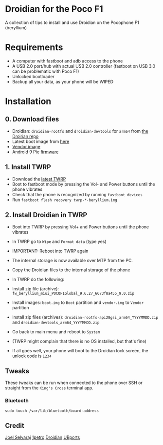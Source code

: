 # Droidian for the Poco F1
A collection of tips to install and use Droidian on the Pocophone F1 (beryllium)

# Requirements
- A computer with fastboot and adb access to the phone
- A USB 2.0 port/hub with actual USB 2.0 controller (fastboot on USB 3.0 can be problematic with Poco F1)
- Unlocked bootloader
- Backup all your data, as your phone will be WIPED

# Installation
## 0. Download files
- Droidian: `droidian-rootfs` and `droidian-devtools` for `arm64` from [the Droirian repo](https://github.com/droidian-images/rootfs-api28gsi-all/releases/tag/droidian%2Fbullseye%2F23)
- Latest boot image from [here](https://github.com/Unofficial-droidian-for-pocof1/linux_android_xiaomi_beryllium/releases)
- [Vendor image](https://github.com/ubports-beryllium/artifacts/releases/download/v3/vendor.img)
- Android 9 Pie [firmware](https://xiaomifirmwareupdater.com/download/?file=fw_beryllium_miui_POCOF1Global_9.6.27_6673f8a455_9.0.zip)

## 1. Install TWRP 
- Download the [latest TWRP](https://dl.twrp.me/beryllium/)
- Boot to fastboot mode by pressing the Vol- and Power buttons until the phone vibrates
- Check that the phone is recognized by running `fastboot devices`
- Run `fastboot flash recovery twrp-*-beryllium.img`

## 2. Install Droidian in TWRP
- Boot into TWRP by pressing Vol+ and Power buttons until the phone vibrates
- In TWRP go to `Wipe` and `Format data` (type yes)
- IMPORTANT: Reboot into TWRP again

- The internal storage is now available over MTP from the PC.
- Copy the Droidian files to the internal storage of the phone
- In TWRP do the following:
- Install zip file (archive): `fw_beryllium_miui_POCOF1Global_9.6.27_6673f8a455_9.0.zip`
- Install images: `boot.img` to `Boot` partition and `vendor.img` to `Vendor` partition
- Install zip files (archives): `droidian-rootfs-api28gsi_arm64_YYYYMMDD.zip` and `droidian-devtools_arm64_YYYYMMDD.zip`
- Go back to main menu and reboot to `System`
- (TWRP might complain that there is no OS installed, but that's fine)
- If all goes well, your phone will boot to the Droidian lock screen, the unlock code is `1234`

## Tweaks
These tweaks can be run when connected to the phone over SSH or straight from the `King's Cross` terminal app.

### Bluetooth
`sudo touch /var/lib/bluetooth/board-address`

## Credit
[Joel Selvaraj](https://github.com/joelselvaraj)
[1petro](https://github.com/1petro)
[Droidian](http://droidian.org/)
[UBports](https://ubuntu-touch.io/)

